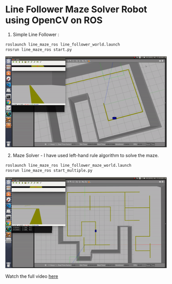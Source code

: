 # Line Follower Maze Solver Robot using OpenCV on ROS


1. Simple Line Follower :
```
roslaunch line_maze_ros line_follower_world.launch
rosrun line_maze_ros start.py
```
![](gif/1.gif)

2. Maze Solver - I have used left-hand rule algorithm to solve the maze.
```
roslaunch line_maze_ros line_follower_maze_world.launch
rosrun line_maze_ros start_multiple.py
```
![](gif/2.gif)

Watch the full video [here](https://www.youtube.com/watch?v=i0bQdSUhcpE)
